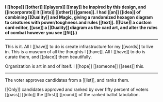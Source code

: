 **I [[hope]] [[other]] [[players]] [[may]] be inspired by this design, and [[incorporate]] it [[into]] [[other]] [[games]]. I had [[an]] [[idea]] of combining [[Duality]] and Magic, giving a randomized hexagon diagram to creatures with power/toughness and rules [[text]]. ([[Use]] a custom card editor, [[use]] a [[Duality]] diagram as the card art, and alter the rules of combat however you see [[fit]].)**
* * * 
This is it. All I [[have]] to do is create infrastructure for my [[words]] to live in. This is a museum of all the thoughts I [[have]]. All I [[have]] to do is curate them, and [[place]] them beautifully.

Organization is art in and of itself. I [[hope]] [[someone]] [[sees]] this.
* * *
The voter approves candidates from a [[list]], and ranks them.  
  
[[Only]] candidates approved and ranked by over fifty percent of voters [[pass]] [[into]] the [[first]] [[round]] of the ranked ballot tabulation.